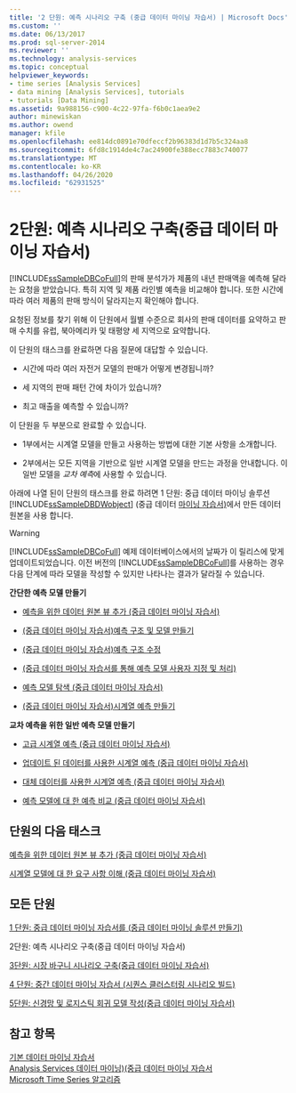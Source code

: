 ```yaml
---
title: '2 단원: 예측 시나리오 구축 (중급 데이터 마이닝 자습서) | Microsoft Docs'
ms.custom: ''
ms.date: 06/13/2017
ms.prod: sql-server-2014
ms.reviewer: ''
ms.technology: analysis-services
ms.topic: conceptual
helpviewer_keywords:
- time series [Analysis Services]
- data mining [Analysis Services], tutorials
- tutorials [Data Mining]
ms.assetid: 9a988156-c900-4c22-97fa-f6b0c1aea9e2
author: minewiskan
ms.author: owend
manager: kfile
ms.openlocfilehash: ee814dc0891e70dfeccf2b96383d1d7b5c324aa8
ms.sourcegitcommit: 6fd8c1914de4c7ac24900fe388ecc7883c740077
ms.translationtype: MT
ms.contentlocale: ko-KR
ms.lasthandoff: 04/26/2020
ms.locfileid: "62931525"
---
```

# <a name="lesson-2-building-a-forecasting-scenario-intermediate-data-mining-tutorial"></a>2단원: 예측 시나리오 구축(중급 데이터 마이닝 자습서)
  [!INCLUDE[ssSampleDBCoFull](../includes/sssampledbcofull-md.md)]의 판매 분석가가 제품의 내년 판매액을 예측해 달라는 요청을 받았습니다. 특히 지역 및 제품 라인별 예측을 비교해야 합니다. 또한 시간에 따라 여러 제품의 판매 방식이 달라지는지 확인해야 합니다.  
  
 요청된 정보를 찾기 위해 이 단원에서 월별 수준으로 회사의 판매 데이터를 요약하고 판매 수치를 유럽, 북아메리카 및 태평양 세 지역으로 요약합니다.  
  
 이 단원의 태스크를 완료하면 다음 질문에 대답할 수 있습니다.  
  
-   시간에 따라 여러 자전거 모델의 판매가 어떻게 변경됩니까?  
  
-   세 지역의 판매 패턴 간에 차이가 있습니까?  
  
-   최고 매출을 예측할 수 있습니까?  
  
 이 단원을 두 부분으로 완료할 수 있습니다.  
  
-   1부에서는 시계열 모델을 만들고 사용하는 방법에 대한 기본 사항을 소개합니다.  
  
-   2부에서는 모든 지역을 기반으로 일반 시계열 모델을 만드는 과정을 안내합니다. 이 일반 모델을 *교차 예측*에 사용할 수 있습니다.  
  
 아래에 나열 된이 단원의 태스크를 완료 하려면 1 단원: 중급 데이터 마이닝 솔루션 [!INCLUDE[ssSampleDBDWobject](../includes/sssampledbdwobject-md.md)] &#40;중급 데이터 [마이닝 자습서&#41;](../../2014/tutorials/lesson-1-create-solution-intermediate-data-mining-tutorial.md)에서 만든 데이터 원본을 사용 합니다.  
  
> [!WARNING]  
>  [!INCLUDE[ssSampleDBCoFull](../includes/sssampledbcofull-md.md)] 예제 데이터베이스에서의 날짜가 이 릴리스에 맞게 업데이트되었습니다. 이전 버전의 [!INCLUDE[ssSampleDBCoFull](../includes/sssampledbcofull-md.md)]를 사용하는 경우 다음 단계에 따라 모델을 작성할 수 있지만 나타나는 결과가 달라질 수 있습니다.  
  
 **간단한 예측 모델 만들기**  
  
-   [예측을 위한 데이터 원본 뷰 추가 &#40;중급 데이터 마이닝 자습서&#41;](../../2014/tutorials/adding-a-data-source-view-for-forecasting-intermediate-data-mining-tutorial.md)  
  
-   [&#40;중급 데이터 마이닝 자습서&#41;예측 구조 및 모델 만들기](../../2014/tutorials/creating-a-forecasting-structure-and-model-intermediate-data-mining-tutorial.md)  
  
-   [&#40;중급 데이터 마이닝 자습서&#41;예측 구조 수정](../../2014/tutorials/modifying-the-forecasting-structure-intermediate-data-mining-tutorial.md)  
  
-   [&#40;중급 데이터 마이닝 자습서를 통해 예측 모델 사용자 지정 및 처리&#41;](../../2014/tutorials/customize-process-forecasting-model-intermediate-data-mining-tutorial.md)  
  
-   [예측 모델 탐색 &#40;중급 데이터 마이닝 자습서&#41;](../../2014/tutorials/exploring-the-forecasting-model-intermediate-data-mining-tutorial.md)  
  
-   [&#40;중급 데이터 마이닝 자습서&#41;시계열 예측 만들기](../../2014/tutorials/creating-time-series-predictions-intermediate-data-mining-tutorial.md)  
  
 **교차 예측을 위한 일반 예측 모델 만들기**  
  
-   [고급 시계열 예측 &#40;중급 데이터 마이닝 자습서&#41;](../../2014/tutorials/advanced-time-series-predictions-intermediate-data-mining-tutorial.md)  
  
-   [업데이트 된 데이터를 사용한 시계열 예측 &#40;중급 데이터 마이닝 자습서&#41;](../../2014/tutorials/time-series-predictions-using-updated-data-intermediate-data-mining-tutorial.md)  
  
-   [대체 데이터를 사용한 시계열 예측 &#40;중급 데이터 마이닝 자습서&#41;](../../2014/tutorials/time-series-predictions-replacement-data-intermediate-data-mining.md)  
  
-   [예측 모델에 대 한 예측 비교 &#40;중급 데이터 마이닝 자습서&#41;](../../2014/tutorials/comparing-predictions-for-forecasting-models-intermediate-data-mining-tutorial.md)  
  
## <a name="next-task-in-lesson"></a>단원의 다음 태스크  
 [예측을 위한 데이터 원본 뷰 추가 &#40;중급 데이터 마이닝 자습서&#41;](../../2014/tutorials/adding-a-data-source-view-for-forecasting-intermediate-data-mining-tutorial.md)  
  
 [시계열 모델에 대 한 요구 사항 이해 &#40;중급 데이터 마이닝 자습서&#41;](../../2014/tutorials/time-series-model-requirements-intermediate-data-mining-tutorial.md)  
  
## <a name="all-lessons"></a>모든 단원  
 [1 단원: 중급 데이터 마이닝 자습서를 &#40;중급 데이터 마이닝 솔루션 만들기&#41;](../../2014/tutorials/lesson-1-create-solution-intermediate-data-mining-tutorial.md)  
  
 2단원: 예측 시나리오 구축(중급 데이터 마이닝 자습서)  
  
 [3단원: 시장 바구니 시나리오 구축&#40;중급 데이터 마이닝 자습서&#41;](../../2014/tutorials/lesson-3-building-a-market-basket-scenario-intermediate-data-mining-tutorial.md)  
  
 [4 단원: 중간 데이터 마이닝 자습서 &#40;시퀀스 클러스터링 시나리오 빌드&#41;](../../2014/tutorials/lesson-4-build-sequence-clustering-scenario-intermediate-data-mining.md)  
  
 [5단원: 신경망 및 로지스틱 회귀 모델 작성&#40;중급 데이터 마이닝 자습서&#41;](../../2014/tutorials/lesson-5-build-models-intermediate-data-mining-tutorial.md)  
  
## <a name="see-also"></a>참고 항목  
 [기본 데이터 마이닝 자습서](../../2014/tutorials/basic-data-mining-tutorial.md)   
 [Analysis Services 데이터 마이닝&#41;&#40;중급 데이터 마이닝 자습서](../../2014/tutorials/intermediate-data-mining-tutorial-analysis-services-data-mining.md)   
 [Microsoft Time Series 알고리즘](../../2014/analysis-services/data-mining/microsoft-time-series-algorithm.md)  
  
  
